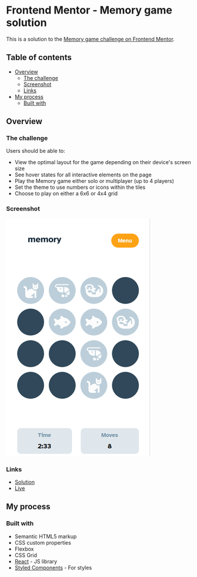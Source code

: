 # Frontend Mentor - Memory game solution

This is a solution to the [Memory game challenge on Frontend Mentor](https://www.frontendmentor.io/challenges/memory-game-vse4WFPvM).

## Table of contents

- [Overview](#overview)
  - [The challenge](#the-challenge)
  - [Screenshot](#screenshot)
  - [Links](#links)
- [My process](#my-process)
  - [Built with](#built-with)

## Overview

### The challenge

Users should be able to:

- View the optimal layout for the game depending on their device's screen size
- See hover states for all interactive elements on the page
- Play the Memory game either solo or multiplayer (up to 4 players)
- Set the theme to use numbers or icons within the tiles
- Choose to play on either a 6x6 or 4x4 grid

### Screenshot

![](./shot.png)

### Links

- [Solution](https://github.com/kxrn0/Memory-Matching-Game)
- [Live](https://kxrn0.github.io/Memory-Matching-Game/)

## My process

### Built with

- Semantic HTML5 markup
- CSS custom properties
- Flexbox
- CSS Grid
- [React](https://reactjs.org/) - JS library
- [Styled Components](https://styled-components.com/) - For styles
